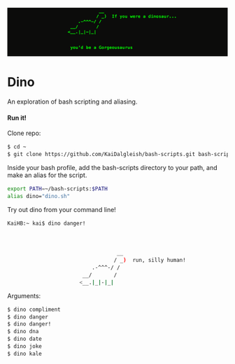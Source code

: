 ![image](dino-compliment.png)

# Dino

An exploration of bash scripting and aliasing. 


#### Run it!

Clone repo:
```sh
$ cd ~
$ git clone https://github.com/KaiDalgleish/bash-scripts.git bash-scripts
```

Inside your bash profile, add the bash-scripts directory to your path, and make an alias for the script.
```sh
export PATH=~/bash-scripts:$PATH
alias dino="dino.sh"
```

Try out dino from your command line!

```sh
KaiHB:~ kai$ dino danger!



                                   __  
                                  / _)  run, silly human!
                           .-^^^-/ /  
                        __/       /  
                       <__.|_|-|_|  
```

Arguments:
```sh
$ dino compliment
$ dino danger
$ dino danger!
$ dino dna
$ dino date
$ dino joke
$ dino kale
```


